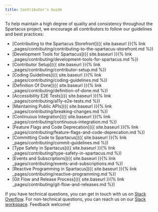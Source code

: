 ```yaml
---
title: Contributor's Guide
---
```


To help maintain a high degree of quality and consistency throughout the Spartacus project, we encourage all contributors to follow our guidelines and best practices:

- [Contributing to the Spartacus Storefront]({{ site.baseurl }}{% link _pages/contributing/contributing-to-the-spartacus-storefront.md %})
- [Development Tools for Spartacus]({{ site.baseurl }}{% link _pages/contributing/development-tools-for-spartacus.md %})
- [Contributor Setup]({{ site.baseurl }}{% link _pages/contributing/contributor-setup.md %})
- [Coding Guidelines]({{ site.baseurl }}{% link _pages/contributing/coding-guidelines.md %})
- [Definition Of Done]({{ site.baseurl }}{% link _pages/contributing/definition-of-done.md %})
- [Accessibility E2E Tests]({{ site.baseurl }}{% link _pages/contributing/a11y-e2e-tests.md %})
- [Maintaining Public APIs]({{ site.baseurl }}{% link _pages/contributing/breaking-changes.md %})
- [Continuous Integration]({{ site.baseurl }}{% link _pages/contributing/continuous-integration.md %})
- [Feature Flags and Code Deprecation]({{ site.baseurl }}{% link _pages/contributing/feature-flags-and-code-deprecation.md %})
- [Committing Code to Spartacus]({{ site.baseurl }}{% link _pages/contributing/commit-guidelines.md %})
- [Type Safety in Spartacus]({{ site.baseurl }}{% link _pages/contributing/type-safety-in-spartacus.md %})
- [Events and Subscriptions]({{ site.baseurl }}{% link _pages/contributing/events-and-subscriptions.md %})
- [Reactive Programming in Spartacus]({{ site.baseurl }}{% link _pages/contributing/reactive-programming.md %})
- [Git Flow and Release Process]({{ site.baseurl }}{% link _pages/contributing/git-flow-and-releases.md %})

If you have technical questions, you can get in touch with us on [Stack Overflow](https://stackoverflow.com/questions/tagged/spartacus-storefront). For non-technical questions, you can reach us on our [Slack workspace](https://join.slack.com/t/spartacus-storefront/shared_invite/zt-jekftqo0-HP6xt6IF~ffVB2cGG66fcQ). Feedback welcome!
